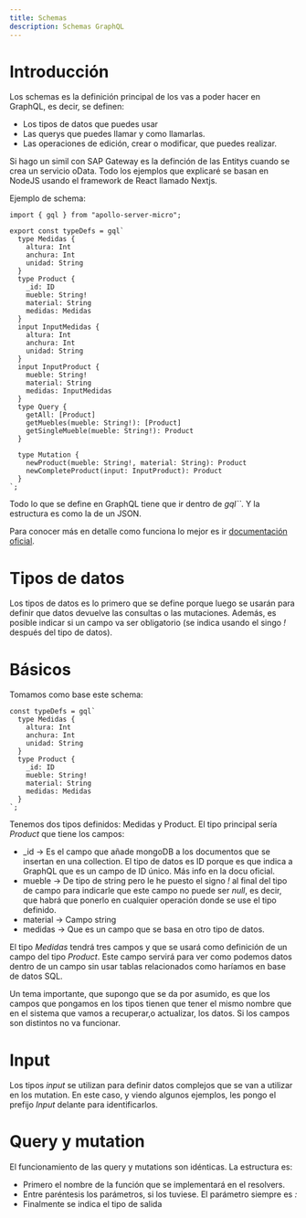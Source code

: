 ```yaml
---
title: Schemas
description: Schemas GraphQL
---
```


# Introducción

Los schemas es la definición principal de los vas a poder hacer en GraphQL, es decir, se definen:

* Los tipos de datos que puedes usar
* Las querys que puedes llamar y como llamarlas.
* Las operaciones de edición, crear o modificar, que puedes realizar.

Si hago un simil con SAP Gateway es la definción de las Entitys cuando se crea un servicio oData. Todo los ejemplos que explicaré se basan en NodeJS usando el framework de React llamado Nextjs.

Ejemplo de schema:

```tpl
import { gql } from "apollo-server-micro";

export const typeDefs = gql`
  type Medidas {
    altura: Int
    anchura: Int
    unidad: String
  }
  type Product {
    _id: ID
    mueble: String!
    material: String
    medidas: Medidas
  }
  input InputMedidas {
    altura: Int
    anchura: Int
    unidad: String
  }
  input InputProduct {
    mueble: String!
    material: String
    medidas: InputMedidas
  }
  type Query {
    getAll: [Product]
    getMuebles(mueble: String!): [Product]
    getSingleMueble(mueble: String!): Product
  }

  type Mutation {
    newProduct(mueble: String!, material: String): Product
    newCompleteProduct(input: InputProduct): Product
  }
`;

```

Todo lo que se define en GraphQL tiene que ir dentro de *gql``*. Y la estructura es como la de un JSON.

Para conocer más en detalle como funciona lo mejor es ir [documentación oficial](https://graphql.org/learn/schema/).

# Tipos de datos

Los tipos de datos es lo primero que se define porque luego se usarán para definir que datos devuelve las consultas o las mutaciones. Además, es posible indicar si un campo va ser obligatorio (se indica usando el singo *!* después del tipo de datos).

# Básicos

Tomamos como base este schema:

```tpl
const typeDefs = gql`
  type Medidas {
    altura: Int
    anchura: Int
    unidad: String
  }
  type Product {
    _id: ID
    mueble: String!
    material: String
    medidas: Medidas
  }
`;
```

Tenemos dos tipos definidos: Medidas y Product. El tipo principal sería *Product* que tiene los campos:

* _id -> Es el campo que añade mongoDB a los documentos que se insertan en una collection. El tipo de datos es ID porque es que indica a GraphQL que es un campo de ID único. Más info en la docu oficial.
* mueble -> De tipo de string pero le he puesto el signo *!* al final del tipo de campo para indicarle que este campo no puede ser *null*, es decir, que habrá que ponerlo en cualquier operación donde se use el tipo definido.
* material -> Campo string
* medidas -> Que es un campo que se basa en otro tipo de datos.

El tipo *Medidas* tendrá tres campos y que se usará como definición de un campo del tipo *Product*. Este campo servirá para ver como podemos datos dentro de un campo sin usar tablas relacionados como haríamos en base de datos SQL.

Un tema importante, que supongo que se da por asumido, es que los campos que pongamos en los tipos tienen que tener el mismo nombre que en el sistema que vamos a recuperar,o actualizar, los datos. Si los campos son distintos no va funcionar.

# Input

Los tipos *input* se utilizan para definir datos complejos que se van a utilizar en los mutation. En este caso, y viendo algunos ejemplos, les pongo el prefijo *Input* delante para identificarlos.

# Query y mutation

El funcionamiento de las query y mutations son idénticas. La estructura es:

* Primero el nombre de la función que se implementará en el resolvers.
* Entre paréntesis los parámetros, si los tuviese. El parámetro siempre es *<nombre parametro>:<tipo>*
* Finalmente se indica el tipo de salida


